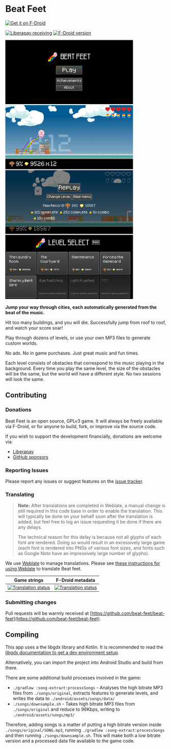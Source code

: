 # Beat Feet

[<img src="https://f-droid.org/badge/get-it-on.png" alt="Get it on F-Droid" height="80px">](https://f-droid.org/app/com.serwylo.beatgame)

[![Liberapay receiving](https://img.shields.io/liberapay/receives/BeatFeet)](https://liberapay.com/BeatFeet/donate)
[![F-Droid version](https://img.shields.io/f-droid/v/com.serwylo.beatgame)](https://f-droid.org/packages/com.serwylo.beatgame/)

<img src="./fastlane/metadata/android/en-US/images/phoneScreenshots/01_main_menu.png" alt="Main menu" width="400"> <img src="./fastlane/metadata/android/en-US/images/phoneScreenshots/02_in_game.png" alt="Jumping over obstacles" width="400"> <img src="./fastlane/metadata/android/en-US/images/phoneScreenshots/03_death.png" alt="Death scene" width="400"> <img src="./fastlane/metadata/android/en-US/images/phoneScreenshots/05_level_select.png" alt="Level Select Menu" width="400">

**Jump your way through cities, each automatically generated from the beat of the music.**

Hit too many buildings, and you will die. Successfully jump from roof to roof, and watch your score soar!

Play through dozens of levels, or use your own MP3 files to generate custom worlds.

No ads. No in game purchases. Just great music and fun times.

Each level consists of obstacles that correspond to the music playing in the background. Every time you play the same level, the size of the obstacles will be the same, but the world will have a different style. No two sessions will look the same.

## Contributing

### Donations

Beat Feet is an open source, GPLv3 game. It will always be freely available via F-Droid, or for anyone to build, fork, or improve via the source code.

If you wish to support the development financially, donations are welcome via:

* [Liberapay](https://liberapay.com/BeatFeet/donate)
* [GitHub sponsors](https://github.com/sponsors/pserwylo)

### Reporting Issues

Please report any issues or suggest features on the [issue tracker](https://github.com/beat-feet/beat-feet/issues).

### Translating

> **Note:** After translations are completed in Weblate, a manual change is still required in this code base in order to enable the translation.
> This will typically be done on your behalf soon after the translation is added, but feel free to log an issue requesting it be done if there are any delays.
> 
> The technical reason for this delay is because not all glyphs of each font are rendered.
> Doing so would result in an excessively large game (each font is rendered into PNGs of various font sizes, and fonts such as Google Noto have an impressively large number of glyphs).

We use [Weblate](https://hosted.weblate.org/engage/beat-feet/) to manage translations. Please see [these instructions for using Weblate](https://hosted.weblate.org/engage/beat-feet/) to translate Beat feet.

|Game strings|F-Droid metadata|
|------------|----------------|
|[![Translation status](https://hosted.weblate.org/widgets/beat-feet/-/game-strings/multi-auto.svg)](https://hosted.weblate.org/engage/beat-feet/)|[![Translation status](https://hosted.weblate.org/widgets/beat-feet/-/app-metadata/multi-auto.svg)](https://hosted.weblate.org/engage/beat-feet/)|

### Submitting changes

Pull requests will be warmly received at [https://github.com/beat-feet/beat-feet](https://github.com/beat-feet/beat-feet).

## Compiling

This app uses a the libgdx library and Kotlin. It is recommended to read the [libgdx documentation to get a dev environment setup](https://libgdx.com/dev/setup/).

Alternatively, you can import the project into Android Studio and build from there.

There are some additional build processes involved in the game:
* `./gradlew :song-extract:processSongs` - Analyses the high bitrate MP3 files from `./songs/original`, extracts features to generate levels, and writes the data to `./android/assets/songs/data/`
* `./songs/downsample.sh` - Takes high bitrate MP3 files from `./songs/original` and reduce to 96Kbps, writing to `./android/assets/songs/mp3/`

Therefore, adding songs is a matter of putting a high bitrate version inside `./songs/original/SONG.mp3`, running `./gradlew :song-extract:processSongs` and then running `./songs/downsample.sh`.
This will make both a low bitrate version and a processed data file available to the game code.
